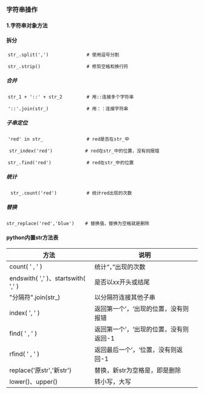 ### 字符串操作

#### 1.字符串对象方法

#### 拆分

​	```str_.split(',') 				# 使用逗号分割```

​	```str_.strip() 				# 修剪空格和换行符```

##### 	合并

​	```str_1 + '::' + str_2 		# 用::连接多个字符串```

​	```'::'.join(str_) 				# 用：：连接字符串```

##### 	子串定位

​	```'red' in str_ 				# red是否在str_中 ```

​	``` str_index('red') 			# red在str_中的位置，没有则报错```

​	```str_.find('red') 			# red在str_中的位置```

##### 	统计

​	``` str_.count('red') 			# 统计red出现的次数```

##### 	替换

​	```str_replace('red','blue') 	# 替换值，替换为空格就是删除```

#### 											python内置str方法表

| 方法                               | 说明                                   |
| ---------------------------------- | -------------------------------------- |
| count( ' , ' )                     | 统计“，”出现的次数                     |
| endswith( ',' )、startswith( ',' ) | 是否以xx开头或结尾                     |
| "分隔符".join(str_)                | 以分隔符连接其他子串                   |
| index( ', ' )                      | 返回第一个’，‘出现的位置，没有则报错   |
| find( ' , ' )                      | 返回第一个’，‘出现的位置，没有则返回-1 |
| rfind( ' , ' )                     | 返回最后一个’，‘位置，没有则返回-1     |
| replace('原str','新str')           | 替换，新str为空格是，即是删除          |
| lower()、upper()                   | 转小写，大写                           |











